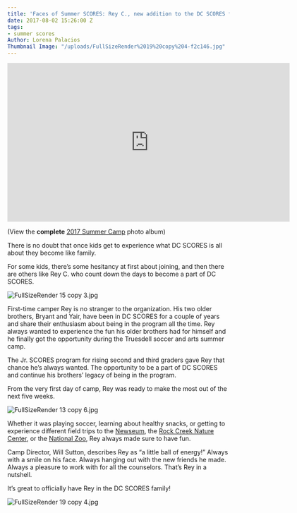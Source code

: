 ```yaml
---
title: 'Faces of Summer SCORES: Rey C., new addition to the DC SCORES family'
date: 2017-08-02 15:26:00 Z
tags:
- summer scores
Author: Lorena Palacios
Thumbnail Image: "/uploads/FullSizeRender%2019%20copy%204-f2c146.jpg"
---
```


<div class="Embed">
<iframe width="640" height="360" src="https://www.youtube.com/embed/ULVjNvbkugk" frameborder="0" allowfullscreen></iframe>
</div>

\(View the **complete** [2017 Summer Camp](https://www.flickr.com/photos/dcscorespictures/albums/72157685518837876) photo album)

There is no doubt that once kids get to experience what DC SCORES is all about they become like family.

For some kids, there’s some hesitancy at first about joining, and then there are others like Rey C. who count down the days to become a part of DC SCORES.



![FullSizeRender 15 copy 3.jpg](/uploads/FullSizeRender%2015%20copy%203.jpg)

First-time camper Rey is no stranger to the organization. His two older brothers, Bryant and Yair, have been in DC SCORES for a couple of years and share their enthusiasm about being in the program all the time. Rey always wanted to experience the fun his older brothers had for himself and he finally got the opportunity during the Truesdell soccer and arts summer camp.

The Jr. SCORES program for rising second and third graders gave Rey that chance he’s always wanted. The opportunity to be a part of DC SCORES and continue his brothers’ legacy of being in the program.

From the very first day of camp, Rey was ready to make the most out of the next five weeks.

![FullSizeRender 13 copy 6.jpg](/uploads/FullSizeRender%2013%20copy%206.jpg)

Whether it was playing soccer, learning about healthy snacks, or getting to experience different field trips to the [Newseum](http://www.newseum.org/), the [Rock Creek Nature Center](https://www.nps.gov/rocr/planyourvisit/naturecenter.htm), or the [National Zoo](https://nationalzoo.si.edu/), Rey always made sure to have fun.

Camp Director, Will Sutton, describes Rey as “a little ball of energy!” Always with a smile on his face. Always hanging out with the new friends he made. Always a pleasure to work with for all the counselors. That’s Rey in a nutshell.

It’s great to officially have Rey in the DC SCORES family!

![FullSizeRender 19 copy 4.jpg](/uploads/FullSizeRender%2019%20copy%204.jpg)
